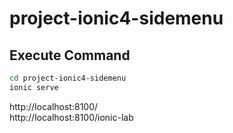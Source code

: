 # project-ionic4-sidemenu

## Execute Command

``` bash
cd project-ionic4-sidemenu
ionic serve
```
http://localhost:8100/  
http://localhost:8100/ionic-lab

